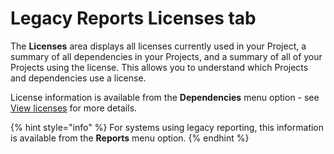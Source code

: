 # Legacy Reports Licenses tab

The **Licenses** area displays all licenses currently used in your Project, a summary of all dependencies in your Projects, and a summary of all of your Projects using the license. This allows you to understand which Projects and dependencies use a license.

License information is available from the **Dependencies** menu option - see [View licenses](../../../manage-risk/reporting/dependencies-and-licenses/view-licenses.md) for more details.

{% hint style="info" %}
For systems using legacy reporting, this information is available from the **Reports** menu option.
{% endhint %}

